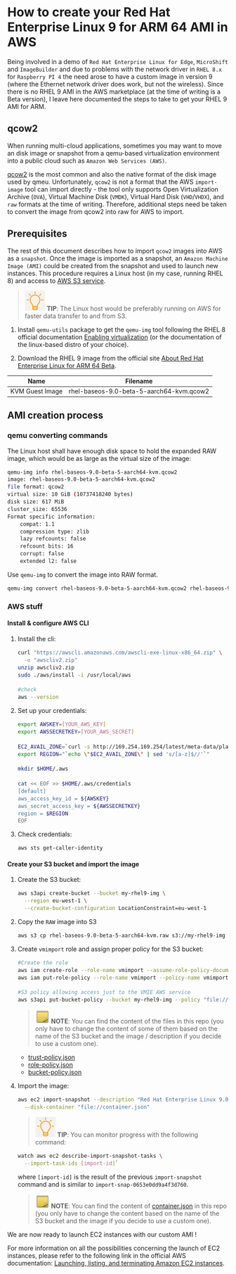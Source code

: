 # How to create your Red Hat Enterprise Linux 9 for ARM 64 AMI in AWS

Being involved in a demo of `Red Hat Enterprise Linux for Edge`, `MicroShift` and `ImageBuilder` and due to problems with the network driver in `RHEL 8.x` for `Raspberry PI 4` the need arose to have a custom image in version 9 (where the Ethernet network driver does work, but not the wireless). Since there is no RHEL 9 AMI in the AWS marketplace (at the time of writing is a Beta version), I leave here documented the steps to take to get your RHEL 9 AMI for ARM.

## qcow2

When running multi-cloud applications, sometimes you may want to move an disk image or snapshot from a qemu-based virtualization environment into a public cloud such as `Amazon Web Services (AWS)`.

[qcow2](https://www.linux-kvm.org/page/Qcow2) is the most common and also the native format of the disk image used by qmeu. Unfortunately, `qcow2` is not a format that the AWS `import-image` tool can import directly - the tool only supports Open Virtualization Archive (`OVA`), Virtual Machine Disk (`VMDK`), Virtual Hard Disk (`VHD`/`VHDX`), and `raw` formats at the time of writing. Therefore, additional steps need be taken to convert the image from qcow2 into raw for AWS to import.

## Prerequisites

The rest of this document describes how to import `qcow2` images into AWS as a `snapshot`. Once the image is imported as a snapshot, an `Amazon Machine Image (AMI)` could be created from the snapshot and used to launch new instances. This procedure requires a Linux host (in my case, running RHEL 8) and access to [AWS S3 service](https://aws.amazon.com/s3/).

> ![TIP](images/tip-icon.png) **TIP**: The Linux host would be preferably running on AWS for faster data transfer to and from S3.

1. Install `qemu-utils` package to get the `qemu-img` tool following the RHEL 8 official documentation [Enabling virtualization](https://access.redhat.com/documentation/en-us/red_hat_enterprise_linux/8/html-single/configuring_and_managing_virtualization/index#enabling-virtualization-in-rhel8_virt-getting-started) (or the documentation of the linux-based distro of your choice).

2. Download the RHEL 9 image from the official site [About Red Hat Enterprise Linux for ARM 64 Beta](https://access.redhat.com/downloads/content/363/ver=/rhel---9/9.0%20Beta/aarch64/product-software).

Name            | Filename
----------------|-----------------------------------------
KVM Guest Image | rhel-baseos-9.0-beta-5-aarch64-kvm.qcow2

## AMI creation process

### qemu converting commands

The Linux host shall have enough disk space to hold the expanded RAW image, which would be as large as the virtual size of the image:

```bash
qemu-img info rhel-baseos-9.0-beta-5-aarch64-kvm.qcow2
image: rhel-baseos-9.0-beta-5-aarch64-kvm.qcow2
file format: qcow2
virtual size: 10 GiB (10737418240 bytes)
disk size: 617 MiB
cluster_size: 65536
Format specific information:
    compat: 1.1
    compression type: zlib
    lazy refcounts: false
    refcount bits: 16
    corrupt: false
    extended l2: false
```

Use `qemu-img` to convert the image into RAW format.

```bash
qemu-img convert rhel-baseos-9.0-beta-5-aarch64-kvm.qcow2 rhel-baseos-9.0-beta-5-aarch64-kvm.raw
```

### AWS stuff

#### Install & configure AWS CLI

1. Install the cli:

    ```bash
    curl "https://awscli.amazonaws.com/awscli-exe-linux-x86_64.zip" \
      -o "awscliv2.zip"
    unzip awscliv2.zip
    sudo ./aws/install -i /usr/local/aws

    #check 
    aws --version
    ```

2. Set up your credentials:

    ```bash
    export AWSKEY=[YOUR_AWS_KEY]
    export AWSSECRETKEY=[YOUR_AWS_SECRET]

    EC2_AVAIL_ZONE=`curl -s http://169.254.169.254/latest/meta-data/placement/availability-zone`
    export REGION="`echo \"$EC2_AVAIL_ZONE\" | sed 's/[a-z]$//'`"

    mkdir $HOME/.aws

    cat << EOF >> $HOME/.aws/credentials
    [default]
    aws_access_key_id = ${AWSKEY}
    aws_secret_access_key = ${AWSSECRETKEY}
    region = $REGION
    EOF
    ```

3. Check credentials:

    ```bash
    aws sts get-caller-identity
    ```

#### Create your S3 bucket and import the image

1. Create the S3 bucket:

    ```bash
    aws s3api create-bucket --bucket my-rhel9-img \
      --region eu-west-1 \
      --create-bucket-configuration LocationConstraint=eu-west-1
    ```

2. Copy the `RAW` image into S3

    ```bash
    aws s3 cp rhel-baseos-9.0-beta-5-aarch64-kvm.raw s3://my-rhel9-img
    ```

3. Create `vmimport` role and assign proper policy for the S3 bucket:

    ```bash
    #Create the role
    aws iam create-role --role-name vmimport --assume-role-policy-document "file://trust-policy.json"
    aws iam put-role-policy --role-name vmimport --policy-name vmimport --policy-document "file://role-policy.json"

    #S3 policy allowing access just to the VMIE AWS service
    aws s3api put-bucket-policy --bucket my-rhel9-img --policy "file://bucket-policy.json"
    ```

    > ![NOTE](images/note-icon.png) **NOTE**: You can find the content of the files in this repo (you only have to change the content of some of them based on the name of the S3 bucket and the image / description if you decide to use a custom one).
    - [trust-policy.json](utils/trust-policy.json)
    - [role-policy.json](utils/role-policy.json)
    - [bucket-policy.json](utils/bucket-policy.json)

4. Import the image:

    ```bash
    aws ec2 import-snapshot --description "Red Hat Enterprise Linux 9.0 Beta Update 5 KVM Guest Image" \
      --disk-container "file://container.json"
    ```

    > ![TIP](images/tip-icon.png) **TIP**: You can monitor progress with the following command:

    ```bash
    watch aws ec2 describe-import-snapshot-tasks \
      --import-task-ids [import-id]`
    ```

    where `[import-id]` is the result of the previous `import-snapshot` command and is similar to `import-snap-0653e0dd9a4f3d760`.
    > ![NOTE](images/note-icon.png) **NOTE**: You can find the content of [container.json](utils/container.json) in this repo (you only have to change the content based on the name of the S3 bucket and the image if you decide to use a custom one).

We are now ready to launch EC2 instances with our custom AMI !

For more information on all the possibilities concerning the launch of EC2 instances, please refer to the following link in the official AWS documentation: [Launching, listing, and terminating Amazon EC2 instances](https://docs.aws.amazon.com/cli/latest/userguide/cli-services-ec2-instances.html).
